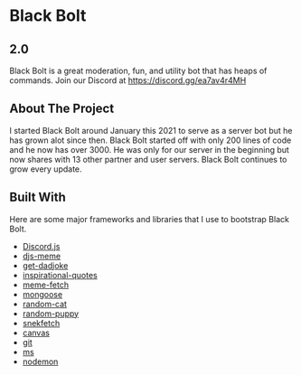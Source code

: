 # Black Bolt
## 2.0

Black Bolt is a great moderation, fun, and utility bot that has heaps of commands. Join our Discord at https://discord.gg/ea7av4r4MH

## About The Project

I started Black Bolt around January this 2021 to serve as a server bot but he has grown alot since then. Black Bolt started off with only 200 lines of code and he now has
over 3000. He was only for our server in the beginning but now shares with 13 other partner and user servers. Black Bolt continues to grow every update.

## Built With

Here are some major frameworks and libraries that I use to bootstrap Black Bolt.
* [Discord.js](https://discord.js.org/#/)
* [djs-meme](https://www.npmjs.com/package/djs-meme)
* [get-dadjoke](https://www.npmjs.com/package/get-dadjoke)
* [inspirational-quotes](https://www.npmjs.com/package/inspirational-quotes)
* [meme-fetch](https://www.npmjs.com/package/meme-fetch)
* [mongoose](https://www.npmjs.com/package/mongoose)
* [random-cat](https://www.npmjs.com/package/random-cat)
* [random-puppy](https://www.npmjs.com/package/random-puppy)
* [snekfetch](https://www.npmjs.com/package/snekfetch)
* [canvas](https://www.npmjs.com/package/canvas)
* [git](https://www.npmjs.com/package/git)
* [ms](https://www.npmjs.com/package/ms)
* [nodemon](https://www.npmjs.com/package/nodemon)

